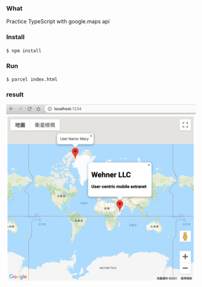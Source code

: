 ### What
Practice TypeScript with google.maps api

### Install
`$ npm install`

### Run
`$ parcel index.html`

### result
![alt text](https://github.com/answer99/learning-typescript/blob/main/maps/result.png)
